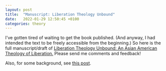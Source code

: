 ```yaml
---
layout: post
title:  "Manuscript: Liberation Theology Unbound"
date:   2022-01-29 12:50:45 +0100
categories: theory
---
```


I've gotten tired of waiting to get the book published. (And anyway, I had intended the text to be freely accessible from the beginning.) So here is the full manuscript/draft of [Liberation Theology Unbound: An Asian American Theology of Liberation.](/files/Wong_AALT_2021_draft.pdf) Please send me comments and feedback!

Also, for some background, see [this post](https://tiwong.github.io/theory/2019/03/21/to-the-archives.html).


